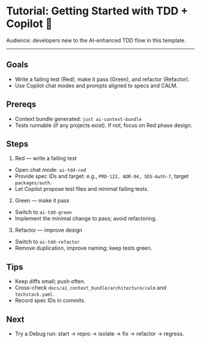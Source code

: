 # Tutorial: Getting Started with TDD + Copilot 🧪

Audience: developers new to the AI-enhanced TDD flow in this template.

---

## Goals
- Write a failing test (Red), make it pass (Green), and refactor (Refactor).
- Use Copilot chat modes and prompts aligned to specs and CALM.

## Prereqs
- Context bundle generated: `just ai-context-bundle`
- Tests runnable (if any projects exist). If not, focus on Red phase design.

## Steps
1) Red — write a failing test
- Open chat mode: `ai-tdd-red`
- Provide spec IDs and target: e.g., `PRD-123, ADR-04, SDS-Auth-7`, target `packages/auth`.
- Let Copilot propose test files and minimal failing tests.

2) Green — make it pass
- Switch to `ai-tdd-green`
- Implement the minimal change to pass; avoid refactoring.

3) Refactor — improve design
- Switch to `ai-tdd-refactor`
- Remove duplication, improve naming; keep tests green.

## Tips
- Keep diffs small; push often.
- Cross-check `docs/ai_context_bundle/architecture/calm` and `techstack.yaml`.
- Record spec IDs in commits.

## Next
- Try a Debug run: start → repro → isolate → fix → refactor → regress.
